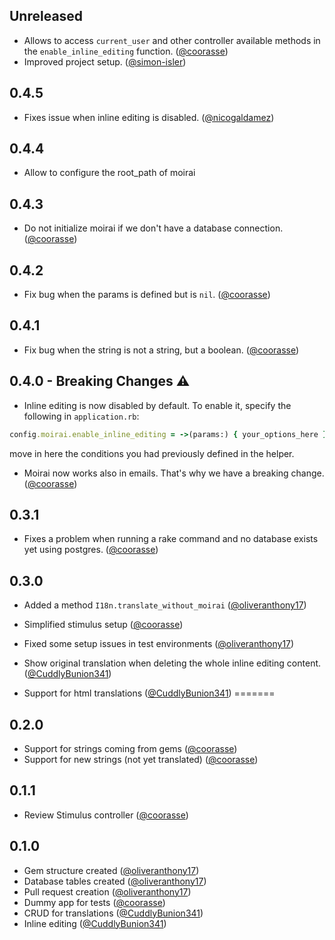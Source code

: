 ## Unreleased

* Allows to access `current_user` and other controller available methods in the `enable_inline_editing` function. ([@coorasse][])
* Improved project setup.  ([@simon-isler][])

## 0.4.5

* Fixes issue when inline editing is disabled. ([@nicogaldamez][])

## 0.4.4

* Allow to configure the root_path of moirai

## 0.4.3

* Do not initialize moirai if we don't have a database connection. ([@coorasse][])

## 0.4.2

* Fix bug when the params is defined but is `nil`. ([@coorasse][])

## 0.4.1

* Fix bug when the string is not a string, but a boolean. ([@coorasse][])

## 0.4.0 - Breaking Changes ⚠️

* Inline editing is now disabled by default. To enable it, specify the following in `application.rb`:

```ruby
config.moirai.enable_inline_editing = ->(params:) { your_options_here }
```

move in here the conditions you had previously defined in the helper.

* Moirai now works also in emails. That's why we have a breaking change. ([@coorasse][])

## 0.3.1

* Fixes a problem when running a rake command and no database exists yet using postgres. ([@coorasse][])

## 0.3.0

* Added a method `I18n.translate_without_moirai` ([@oliveranthony17][])
* Simplified stimulus setup ([@coorasse][])
* Fixed some setup issues in test environments ([@oliveranthony17][])
* Show original translation when deleting the whole inline editing content. ([@CuddlyBunion341][])

* Support for html translations ([@CuddlyBunion341][])
=======
## 0.2.0

* Support for strings coming from gems ([@coorasse][])
* Support for new strings (not yet translated) ([@coorasse][])

## 0.1.1

* Review Stimulus controller ([@coorasse][])

## 0.1.0 

* Gem structure created ([@oliveranthony17][])
* Database tables created ([@oliveranthony17][])
* Pull request creation ([@oliveranthony17][])
* Dummy app for tests ([@coorasse][])
* CRUD for translations ([@CuddlyBunion341][])
* Inline editing ([@CuddlyBunion341][])

[@coorasse]: https://github.com/coorasse

[@oliveranthony17]: https://github.com/oliveranthony17

[@CuddlyBunion341]: https://github.com/CuddlyBunion341

[@nicogaldamez]: https://github.com/nicogaldamez

[@simon-isler]:  https://github.com/simon-isler
